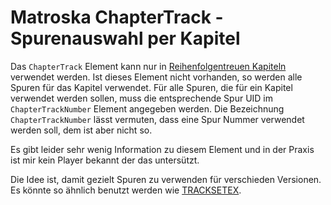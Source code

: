 # Matroska ChapterTrack - Spurenauswahl per Kapitel
Das `ChapterTrack` Element kann nur in [Reihenfolgentreuen Kapiteln](OrderedChapters_ger.md) verwendet werden. Ist dieses Element nicht vorhanden, so werden alle Spuren für das Kapitel verwendet. Für alle Spuren, die für ein Kapitel verwendet werden sollen, muss die entsprechende Spur UID im `ChapterTrackNumber` Element angegeben werden. Die Bezeichnung `ChapterTrackNumber` lässt vermuten, dass eine Spur Nummer verwendet werden soll, dem ist aber nicht so.

Es gibt leider sehr wenig Information zu diesem Element und in der Praxis ist mir kein Player bekannt der das untersützt.

Die Idee ist, damit gezielt Spuren zu verwenden für verschieden Versionen. Es könnte so ähnlich benutzt werden wie [TRACKSETEX](TRACKSETEX_ger.md).